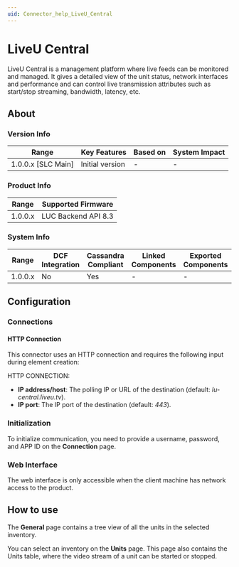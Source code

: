 ```yaml
---
uid: Connector_help_LiveU_Central
---
```


# LiveU Central

LiveU Central is a management platform where live feeds can be monitored and managed. It gives a detailed view of the unit status, network interfaces and performance and can control live transmission attributes such as start/stop streaming, bandwidth, latency, etc.

## About

### Version Info

| Range                | Key Features     | Based on     | System Impact     |
|----------------------|------------------|--------------|-------------------|
| 1.0.0.x \[SLC Main\] | Initial version  | \-           | \-                |

### Product Info

| Range     | Supported Firmware     |
|-----------|------------------------|
| 1.0.0.x   | LUC Backend API 8.3    |

### System Info

| Range     | DCF Integration     | Cassandra Compliant     | Linked Components     | Exported Components     |
|-----------|---------------------|-------------------------|-----------------------|-------------------------|
| 1.0.0.x   | No                  | Yes                     | \-                    | \-                      |

## Configuration

### Connections

#### HTTP Connection

This connector uses an HTTP connection and requires the following input during element creation:

HTTP CONNECTION:

- **IP address/host**: The polling IP or URL of the destination (default: *lu-central.liveu.tv*).
- **IP port**: The IP port of the destination (default: *443*).

### Initialization

To initialize communication, you need to provide a username, password, and APP ID on the **Connection** page.

### Web Interface

The web interface is only accessible when the client machine has network access to the product.

## How to use

The **General** page contains a tree view of all the units in the selected inventory.

You can select an inventory on the **Units** page. This page also contains the Units table, where the video stream of a unit can be started or stopped.
